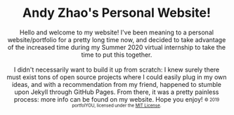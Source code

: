 <div align="center">
    <h1>Andy Zhao's Personal Website!</h1>
    Hello and welcome to my website! I've been meaning to a personal website/portfolio for a pretty long time now, and decided to take advantage of the increased time during my Summer 2020 virtual internship to take the time to put this together.
    <br><br>
    I didn't necessarily want to build it up from scratch: I knew surely there must exist tons of open source projects where I could easily plug in my own ideas, and with a recommendation from my friend, happened to stumble upon Jekyll through GitHub Pages. From there, it was a pretty painless process: more info can be found on my website. Hope you enjoy!
    <!-- TODO: insert appropriate links -->
    <sub><sup>© 2019 portfolYOU, licensed under the <a href="./LICENSE">MIT License</a>.</sup></sub>
</div>
